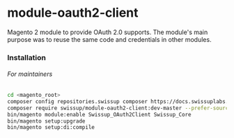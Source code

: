 # module-oauth2-client
Magento 2 module to provide OAuth 2.0 supports.
The module's main purpose was to reuse the same code and credentials in other modules.

### Installation

###### For maintainers

```bash
cd <magento_root>
composer config repositories.swissup composer https://docs.swissuplabs.com/packages/
composer require swissup/module-oauth2-client:dev-master --prefer-source --ignore-platform-reqs --update-no-dev
bin/magento module:enable Swissup_OAuth2Client Swissup_Core
bin/magento setup:upgrade
bin/magento setup:di:compile
```
